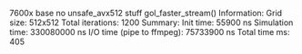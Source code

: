 7600x 
    base no unsafe_avx512 stuff
        gol_faster_stream()
        Information:
          Grid size: 512x512
          Total iterations: 1200
        Summary:
          Init time: 55900 ns
          Simulation time: 330080000 ns
          I/O time (pipe to ffmpeg): 75733900 ns
        Total time ms: 405